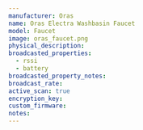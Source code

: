 ```yaml
---
manufacturer: Oras
name: Oras Electra Washbasin Faucet
model: Faucet
image: oras_faucet.png
physical_description:
broadcasted_properties:
  - rssi
  - battery
broadcasted_property_notes:
broadcast_rate:
active_scan: true
encryption_key:
custom_firmware:
notes:
---
```

